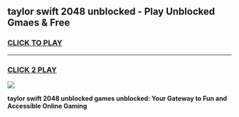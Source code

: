 
## taylor swift 2048 unblocked - Play Unblocked Gmaes & Free
<h3>
<a href="https://news.freeplayer.one?title=taylor_swift_2048_unblocked&ref=23F">CLICK TO PLAY</a></h3>
<hr>

<h3>
<a href="https://news.freeplayer.one?title=taylor_swift_2048_unblocked&ref=23F">CLICK 2 PLAY</a>
  
</h3>

<a href="https://news.freeplayer.one?title=taylor_swift_2048_unblocked&ref=23F/"><img src="https://clearcache.store/games.png"></a>


**taylor swift 2048 unblocked games unblocked: Your Gateway to Fun and Accessible Online Gaming**
